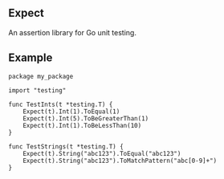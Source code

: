 ## Expect

An assertion library for Go unit testing.

## Example

```
package my_package

import "testing"

func TestInts(t *testing.T) {
	Expect(t).Int(1).ToEqual(1)
    Expect(t).Int(5).ToBeGreaterThan(1)
    Expect(t).Int(1).ToBeLessThan(10)
}

func TestStrings(t *testing.T) {
	Expect(t).String("abc123").ToEqual("abc123")
    Expect(t).String("abc123").ToMatchPattern("abc[0-9]+")
}

```
